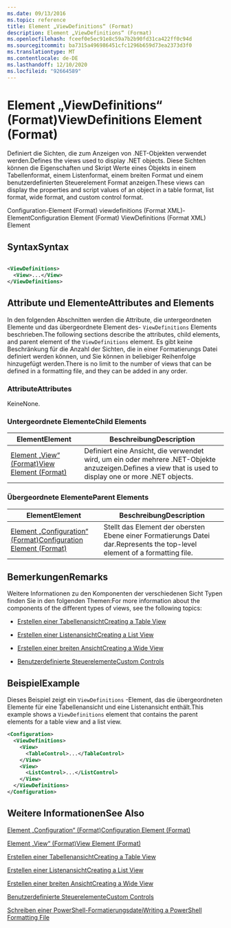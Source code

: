 ```yaml
---
ms.date: 09/13/2016
ms.topic: reference
title: Element „ViewDefinitions“ (Format)
description: Element „ViewDefinitions“ (Format)
ms.openlocfilehash: fceef0e5ec91e8c59a7b2b90fd31ca422ff0c94d
ms.sourcegitcommit: ba7315a496986451cfc1296b659d73ea2373d3f0
ms.translationtype: MT
ms.contentlocale: de-DE
ms.lasthandoff: 12/10/2020
ms.locfileid: "92664589"
---
```

# <a name="viewdefinitions-element-format"></a><span data-ttu-id="34063-103">Element „ViewDefinitions“ (Format)</span><span class="sxs-lookup"><span data-stu-id="34063-103">ViewDefinitions Element (Format)</span></span>

<span data-ttu-id="34063-104">Definiert die Sichten, die zum Anzeigen von .NET-Objekten verwendet werden.</span><span class="sxs-lookup"><span data-stu-id="34063-104">Defines the views used to display .NET objects.</span></span> <span data-ttu-id="34063-105">Diese Sichten können die Eigenschaften und Skript Werte eines Objekts in einem Tabellenformat, einem Listenformat, einem breiten Format und einem benutzerdefinierten Steuerelement Format anzeigen.</span><span class="sxs-lookup"><span data-stu-id="34063-105">These views can display the properties and script values of an object  in a table format, list format, wide format, and custom control format.</span></span>

<span data-ttu-id="34063-106">Configuration-Element (Format) viewdefinitions (Format XML)-Element</span><span class="sxs-lookup"><span data-stu-id="34063-106">Configuration Element (Format) ViewDefinitions (Format XML) Element</span></span>

## <a name="syntax"></a><span data-ttu-id="34063-107">Syntax</span><span class="sxs-lookup"><span data-stu-id="34063-107">Syntax</span></span>

```xml

<ViewDefinitions>
  <View>...</View>
</ViewDefinitions>
```

## <a name="attributes-and-elements"></a><span data-ttu-id="34063-108">Attribute und Elemente</span><span class="sxs-lookup"><span data-stu-id="34063-108">Attributes and Elements</span></span>

<span data-ttu-id="34063-109">In den folgenden Abschnitten werden die Attribute, die untergeordneten Elemente und das übergeordnete Element des- `ViewDefinitions` Elements beschrieben.</span><span class="sxs-lookup"><span data-stu-id="34063-109">The following sections describe the attributes, child elements, and parent element of the `ViewDefinitions` element.</span></span> <span data-ttu-id="34063-110">Es gibt keine Beschränkung für die Anzahl der Sichten, die in einer Formatierungs Datei definiert werden können, und Sie können in beliebiger Reihenfolge hinzugefügt werden.</span><span class="sxs-lookup"><span data-stu-id="34063-110">There is no limit to the number of views that can be defined in a formatting file, and they can be added in any order.</span></span>

### <a name="attributes"></a><span data-ttu-id="34063-111">Attribute</span><span class="sxs-lookup"><span data-stu-id="34063-111">Attributes</span></span>

<span data-ttu-id="34063-112">Keine</span><span class="sxs-lookup"><span data-stu-id="34063-112">None.</span></span>

### <a name="child-elements"></a><span data-ttu-id="34063-113">Untergeordnete Elemente</span><span class="sxs-lookup"><span data-stu-id="34063-113">Child Elements</span></span>

|<span data-ttu-id="34063-114">Element</span><span class="sxs-lookup"><span data-stu-id="34063-114">Element</span></span>|<span data-ttu-id="34063-115">Beschreibung</span><span class="sxs-lookup"><span data-stu-id="34063-115">Description</span></span>|
|-------------|-----------------|
|[<span data-ttu-id="34063-116">Element „View“ (Format)</span><span class="sxs-lookup"><span data-stu-id="34063-116">View Element (Format)</span></span>](./view-element-format.md)|<span data-ttu-id="34063-117">Definiert eine Ansicht, die verwendet wird, um ein oder mehrere .NET-Objekte anzuzeigen.</span><span class="sxs-lookup"><span data-stu-id="34063-117">Defines a view that is used to display one or more .NET objects.</span></span>|

### <a name="parent-elements"></a><span data-ttu-id="34063-118">Übergeordnete Elemente</span><span class="sxs-lookup"><span data-stu-id="34063-118">Parent Elements</span></span>

|<span data-ttu-id="34063-119">Element</span><span class="sxs-lookup"><span data-stu-id="34063-119">Element</span></span>|<span data-ttu-id="34063-120">Beschreibung</span><span class="sxs-lookup"><span data-stu-id="34063-120">Description</span></span>|
|-------------|-----------------|
|[<span data-ttu-id="34063-121">Element „Configuration“ (Format)</span><span class="sxs-lookup"><span data-stu-id="34063-121">Configuration Element (Format)</span></span>](./configuration-element-format.md)|<span data-ttu-id="34063-122">Stellt das Element der obersten Ebene einer Formatierungs Datei dar.</span><span class="sxs-lookup"><span data-stu-id="34063-122">Represents the top-level element of a formatting file.</span></span>|

## <a name="remarks"></a><span data-ttu-id="34063-123">Bemerkungen</span><span class="sxs-lookup"><span data-stu-id="34063-123">Remarks</span></span>

<span data-ttu-id="34063-124">Weitere Informationen zu den Komponenten der verschiedenen Sicht Typen finden Sie in den folgenden Themen:</span><span class="sxs-lookup"><span data-stu-id="34063-124">For more information about the components of the different types of views, see the following topics:</span></span>

- [<span data-ttu-id="34063-125">Erstellen einer Tabellenansicht</span><span class="sxs-lookup"><span data-stu-id="34063-125">Creating a Table View</span></span>](./creating-a-table-view.md)

- [<span data-ttu-id="34063-126">Erstellen einer Listenansicht</span><span class="sxs-lookup"><span data-stu-id="34063-126">Creating a List View</span></span>](./creating-a-list-view.md)

- [<span data-ttu-id="34063-127">Erstellen einer breiten Ansicht</span><span class="sxs-lookup"><span data-stu-id="34063-127">Creating a Wide View</span></span>](./creating-a-wide-view.md)

- [<span data-ttu-id="34063-128">Benutzerdefinierte Steuerelemente</span><span class="sxs-lookup"><span data-stu-id="34063-128">Custom Controls</span></span>](./creating-custom-controls.md)

## <a name="example"></a><span data-ttu-id="34063-129">Beispiel</span><span class="sxs-lookup"><span data-stu-id="34063-129">Example</span></span>

<span data-ttu-id="34063-130">Dieses Beispiel zeigt ein `ViewDefinitions` -Element, das die übergeordneten Elemente für eine Tabellenansicht und eine Listenansicht enthält.</span><span class="sxs-lookup"><span data-stu-id="34063-130">This example shows a `ViewDefinitions` element that contains the parent elements for a table view and a list view.</span></span>

```xml
<Configuration>
  <ViewDefinitions>
    <View>
      <TableControl>...</TableControl>
    </View>
    <View>
      <ListControl>...</ListControl>
    </View>
  </ViewDefinitions>
</Configuration>
```

## <a name="see-also"></a><span data-ttu-id="34063-131">Weitere Informationen</span><span class="sxs-lookup"><span data-stu-id="34063-131">See Also</span></span>

[<span data-ttu-id="34063-132">Element „Configuration“ (Format)</span><span class="sxs-lookup"><span data-stu-id="34063-132">Configuration Element (Format)</span></span>](./configuration-element-format.md)

[<span data-ttu-id="34063-133">Element „View“ (Format)</span><span class="sxs-lookup"><span data-stu-id="34063-133">View Element (Format)</span></span>](./view-element-format.md)

[<span data-ttu-id="34063-134">Erstellen einer Tabellenansicht</span><span class="sxs-lookup"><span data-stu-id="34063-134">Creating a Table View</span></span>](./creating-a-table-view.md)

[<span data-ttu-id="34063-135">Erstellen einer Listenansicht</span><span class="sxs-lookup"><span data-stu-id="34063-135">Creating a List View</span></span>](./creating-a-list-view.md)

[<span data-ttu-id="34063-136">Erstellen einer breiten Ansicht</span><span class="sxs-lookup"><span data-stu-id="34063-136">Creating a Wide View</span></span>](./creating-a-wide-view.md)

[<span data-ttu-id="34063-137">Benutzerdefinierte Steuerelemente</span><span class="sxs-lookup"><span data-stu-id="34063-137">Custom Controls</span></span>](./creating-custom-controls.md)

[<span data-ttu-id="34063-138">Schreiben einer PowerShell-Formatierungsdatei</span><span class="sxs-lookup"><span data-stu-id="34063-138">Writing a PowerShell Formatting File</span></span>](./writing-a-powershell-formatting-file.md)
